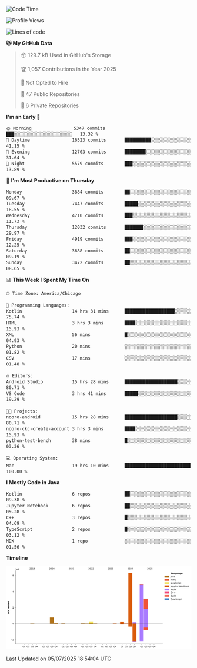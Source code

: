 <!--START_SECTION:waka-->
![Code Time](http://img.shields.io/badge/Code%20Time-1%2C340%20hrs%2024%20mins-blue)

![Profile Views](http://img.shields.io/badge/Profile%20Views-0-blue)

![Lines of code](https://img.shields.io/badge/From%20Hello%20World%20I%27ve%20Written-16.0%20million%20lines%20of%20code-blue)

**🐱 My GitHub Data** 

> 📦 129.7 kB Used in GitHub's Storage 
 > 
> 🏆 1,057 Contributions in the Year 2025
 > 
> 🚫 Not Opted to Hire
 > 
> 📜 47 Public Repositories 
 > 
> 🔑 6 Private Repositories 
 > 
**I'm an Early 🐤** 

```text
🌞 Morning                5347 commits        ███░░░░░░░░░░░░░░░░░░░░░░   13.32 % 
🌆 Daytime                16523 commits       ██████████░░░░░░░░░░░░░░░   41.15 % 
🌃 Evening                12703 commits       ████████░░░░░░░░░░░░░░░░░   31.64 % 
🌙 Night                  5579 commits        ███░░░░░░░░░░░░░░░░░░░░░░   13.89 % 
```
📅 **I'm Most Productive on Thursday** 

```text
Monday                   3884 commits        ██░░░░░░░░░░░░░░░░░░░░░░░   09.67 % 
Tuesday                  7447 commits        █████░░░░░░░░░░░░░░░░░░░░   18.55 % 
Wednesday                4710 commits        ███░░░░░░░░░░░░░░░░░░░░░░   11.73 % 
Thursday                 12032 commits       ███████░░░░░░░░░░░░░░░░░░   29.97 % 
Friday                   4919 commits        ███░░░░░░░░░░░░░░░░░░░░░░   12.25 % 
Saturday                 3688 commits        ██░░░░░░░░░░░░░░░░░░░░░░░   09.19 % 
Sunday                   3472 commits        ██░░░░░░░░░░░░░░░░░░░░░░░   08.65 % 
```


📊 **This Week I Spent My Time On** 

```text
🕑︎ Time Zone: America/Chicago

💬 Programming Languages: 
Kotlin                   14 hrs 31 mins      ███████████████████░░░░░░   75.74 % 
HTML                     3 hrs 3 mins        ████░░░░░░░░░░░░░░░░░░░░░   15.93 % 
XML                      56 mins             █░░░░░░░░░░░░░░░░░░░░░░░░   04.93 % 
Python                   20 mins             ░░░░░░░░░░░░░░░░░░░░░░░░░   01.82 % 
CSV                      17 mins             ░░░░░░░░░░░░░░░░░░░░░░░░░   01.48 % 

🔥 Editors: 
Android Studio           15 hrs 28 mins      ████████████████████░░░░░   80.71 % 
VS Code                  3 hrs 41 mins       █████░░░░░░░░░░░░░░░░░░░░   19.29 % 

🐱‍💻 Projects: 
nooro-android            15 hrs 28 mins      ████████████████████░░░░░   80.71 % 
nooro-ckc-create-account 3 hrs 3 mins        ████░░░░░░░░░░░░░░░░░░░░░   15.93 % 
python-test-bench        38 mins             █░░░░░░░░░░░░░░░░░░░░░░░░   03.36 % 

💻 Operating System: 
Mac                      19 hrs 10 mins      █████████████████████████   100.00 % 
```

**I Mostly Code in Java** 

```text
Kotlin                   6 repos             ██░░░░░░░░░░░░░░░░░░░░░░░   09.38 % 
Jupyter Notebook         6 repos             ██░░░░░░░░░░░░░░░░░░░░░░░   09.38 % 
C++                      3 repos             █░░░░░░░░░░░░░░░░░░░░░░░░   04.69 % 
TypeScript               2 repos             █░░░░░░░░░░░░░░░░░░░░░░░░   03.12 % 
MDX                      1 repo              ░░░░░░░░░░░░░░░░░░░░░░░░░   01.56 % 
```



**Timeline**

![Lines of Code chart](https://raw.githubusercontent.com/phanijsp/phanijsp/main/assets/bar_graph.png)


 Last Updated on 05/07/2025 18:54:04 UTC
<!--END_SECTION:waka-->
